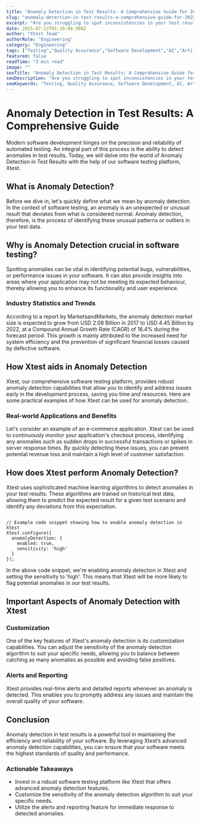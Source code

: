 ```yaml
---
title: "Anomaly Detection in Test Results: A Comprehensive Guide for 2025"
slug: "anomaly-detection-in-test-results-a-comprehensive-guide-for-2025"
excerpt: "Are you struggling to spot inconsistencies in your test results? Explore our comprehensive guide on Anomaly Detection, as we dive deep into sophisticated techniques that will streamline your data analysis process. Dont miss out on this opportunity to stay one step ahead by mastering the art of identifying and interpreting anomalies effectively."
date: 2025-07-22T01:19:08.988Z
author: "Xtest Team"
authorRole: "Engineering"
category: "Engineering"
tags: ["Testing","Quality Assurance","Software Development","AI","Artificial Intelligence"]
featured: false
readTime: "3 min read"
image: ""
seoTitle: "Anomaly Detection in Test Results: A Comprehensive Guide for 2025"
seoDescription: "Are you struggling to spot inconsistencies in your test results? Explore our comprehensive guide on Anomaly Detection, as we dive deep into sophisticated techniques that will streamline your data analysis process. Dont miss out on this opportunity to stay one step ahead by mastering the art of identifying and interpreting anomalies effectively."
seoKeywords: "Testing, Quality Assurance, Software Development, AI, Artificial Intelligence"
---
```


# Anomaly Detection in Test Results: A Comprehensive Guide

Modern software development hinges on the precision and reliability of automated testing. An integral part of this process is the ability to detect anomalies in test results. Today, we will delve into the world of Anomaly Detection in Test Results with the help of our software testing platform, Xtest.

## What is Anomaly Detection?

Before we dive in, let's quickly define what we mean by anomaly detection. In the context of software testing, an anomaly is an unexpected or unusual result that deviates from what is considered normal. Anomaly detection, therefore, is the process of identifying these unusual patterns or outliers in your test data.

## Why is Anomaly Detection crucial in software testing?

Spotting anomalies can be vital in identifying potential bugs, vulnerabilities, or performance issues in your software. It can also provide insights into areas where your application may not be meeting its expected behaviour, thereby allowing you to enhance its functionality and user experience.

### Industry Statistics and Trends

According to a report by MarketsandMarkets, the anomaly detection market size is expected to grow from USD 2.08 Billion in 2017 to USD 4.45 Billion by 2022, at a Compound Annual Growth Rate (CAGR) of 16.4% during the forecast period. This growth is mainly attributed to the increased need for system efficiency and the prevention of significant financial losses caused by defective software.

## How Xtest aids in Anomaly Detection

Xtest, our comprehensive software testing platform, provides robust anomaly detection capabilities that allow you to identify and address issues early in the development process, saving you time and resources. Here are some practical examples of how Xtest can be used for anomaly detection.

### Real-world Applications and Benefits

Let's consider an example of an e-commerce application. Xtest can be used to continuously monitor your application's checkout process, identifying any anomalies such as sudden drops in successful transactions or spikes in server response times. By quickly detecting these issues, you can prevent potential revenue loss and maintain a high level of customer satisfaction.

## How does Xtest perform Anomaly Detection?

Xtest uses sophisticated machine learning algorithms to detect anomalies in your test results. These algorithms are trained on historical test data, allowing them to predict the expected result for a given test scenario and identify any deviations from this expectation.

```

// Example code snippet showing how to enable anomaly detection in Xtest
Xtest.configure({
  anomalyDetection: {
    enabled: true,
    sensitivity: 'high'
  }
});
```

In the above code snippet, we're enabling anomaly detection in Xtest and setting the sensitivity to 'high'. This means that Xtest will be more likely to flag potential anomalies in our test results.

## Important Aspects of Anomaly Detection with Xtest

### Customization

One of the key features of Xtest's anomaly detection is its customization capabilities. You can adjust the sensitivity of the anomaly detection algorithm to suit your specific needs, allowing you to balance between catching as many anomalies as possible and avoiding false positives.

### Alerts and Reporting

Xtest provides real-time alerts and detailed reports whenever an anomaly is detected. This enables you to promptly address any issues and maintain the overall quality of your software.

## Conclusion

Anomaly detection in test results is a powerful tool in maintaining the efficiency and reliability of your software. By leveraging Xtest’s advanced anomaly detection capabilities, you can ensure that your software meets the highest standards of quality and performance.

### Actionable Takeaways

*   Invest in a robust software testing platform like Xtest that offers advanced anomaly detection features.
*   Customize the sensitivity of the anomaly detection algorithm to suit your specific needs.
*   Utilize the alerts and reporting feature for immediate response to detected anomalies.